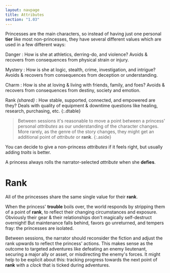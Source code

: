 ```yaml
---
layout: navpage
title: Attributes
section: "1.03"
---
```


Princesses are the main characters, so instead of having just one personal **tier** like most non-princesses, they have several different values which are used in a few different ways:

Danger
: How is she at athletics, derring-do, and violence?
  Avoids & recovers from consequences from physical strain or injury.

Mystery
: How is she at logic, stealth, crime, investigation, and intrigue?
  Avoids & recovers from consequences from deception or understanding.

Charm
: How is she at loving & living with friends, family, and foes?
  Avoids & recovers from consequences from destiny, society and emotion.

Rank _(shared)_
: How stable, supported, connected, and empowered are they?
  Deals with quality of equipment & downtime questions like healing, research, purchasing, etc.
{:.dtable}



> Between sessions it's reasonable to move a point between a princess' personal _attributes_ as our understanding of the character changes.
> More rarely, as the genre of the story changes, they might get an additional point of _attribute_ or **rank**.
{:.aside}

You can decide to give a non-princess _attributes_ if it feels right, but usually adding _traits_ is better.

A princess always rolls the narrator-selected _attribute_ when she **defies**.

# Rank

All of the princesses share the same single value for their **rank**.

When the princess' **trouble** boils over, the world responds by stripping them of a point of **rank**, to reflect their changing circumstances and exposure.
Obviously their gear & their relationships don't magically self-destruct overnight! But maintenance falls behind, favors go unreturned, and tempers fray: the princesses are isolated.

Between sessions, the narrator should reconsider the fiction and adjust the rank upwards to reflect the princess' actions.
This makes sense as the outcome to targeted adventures like defeating an enemy lieutenant, securing a major ally or asset, or misdirecting the enemy's forces.
It might help to be explicit about this: tracking progress towards the next point of **rank** with a _clock_ that is ticked during adventures.

